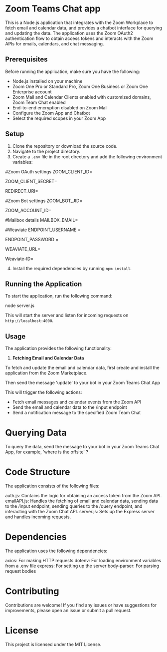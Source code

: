 # Zoom Teams Chat app

This is a Node.js application that integrates with the Zoom Workplace to fetch email and calendar data, and provides a chatbot interface for querying and updating the data. The application uses the Zoom OAuth2 authentication flow to obtain access tokens and interacts with the Zoom APIs for emails, calendars, and chat messaging.

## Prerequisites

Before running the application, make sure you have the following:

- Node.js installed on your machine
- Zoom One Pro or Standard Pro, Zoom One Business or Zoom One Enterprise account
- Zoom Mail and Calendar Clients enabled with customized domains, Zoom Team Chat enabled
- End-to-end encryption disabled on Zoom Mail
- Configure the Zoom App and Chatbot
- Select the required scopes in your Zoom App

## Setup

1. Clone the repository or download the source code.
2. Navigate to the project directory.
3. Create a `.env` file in the root directory and add the following environment variables:

#Zoom OAuth settings
ZOOM_CLIENT_ID=

ZOOM_CLIENT_SECRET=

REDIRECT_URI=

#Zoom Bot settings
ZOOM_BOT_JID=

ZOOM_ACCOUNT_ID= 


#Mailbox details
MAILBOX_EMAIL=


#Weaviate
ENDPOINT_USERNAME = 

ENDPOINT_PASSWORD = 

WEAVIATE_URL=

Weaviate-ID= 

4. Install the required dependencies by running `npm install`.

## Running the Application

To start the application, run the following command:

node server.js

This will start the server and listen for incoming requests on `http://localhost:4000`.

## Usage

The application provides the following functionality:

1. **Fetching Email and Calendar Data**

To fetch and update the email and calendar data, first create and install the application from the Zoom Marketplace.

Then send the message 'update' to your bot in your Zoom Teams Chat App



This will trigger the following actions:

- Fetch email messages and calendar events from the Zoom API
- Send the email and calendar data to the /input endpoint
- Send a notification message to the specified Zoom Team Chat

# Querying Data

To query the data, send the message to your bot in your Zoom Teams Chat App, for example, 'where is the offsite' ?

# Code Structure
The application consists of the following files:

auth.js: Contains the logic for obtaining an access token from the Zoom API.
emailAPI.js: Handles the fetching of email and calendar data, sending data to the /input endpoint, sending queries to the /query endpoint, and interacting with the Zoom Chat API.
server.js: Sets up the Express server and handles incoming requests.

# Dependencies
The application uses the following dependencies:

axios: For making HTTP requests
dotenv: For loading environment variables from a .env file
express: For setting up the server
body-parser: For parsing request bodies

# Contributing
Contributions are welcome! If you find any issues or have suggestions for improvements, please open an issue or submit a pull request.

# License
This project is licensed under the MIT License.